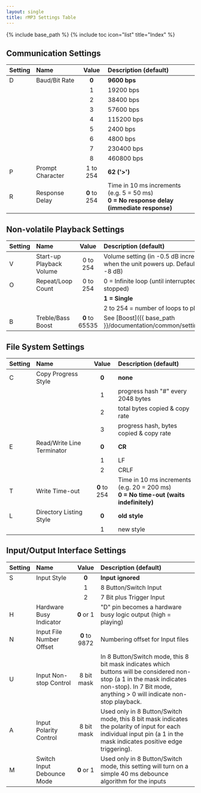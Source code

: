 ```yaml
---
layout: single
title: rMP3 Settings Table
---
```

{% include base_path %}
{% include toc icon="list" title="Index" %}

## Communication Settings

|  Setting  |  Name                   |  Value        |  Description (**default**)  |
|:----------|:------------------------|:------------:|:----------------------------|
|D  | Baud/Bit Rate                   | **0**         | **9600 bps** |
|                                    || 1             | 19200 bps |
|                                    || 2             | 38400 bps |
|                                    || 3             | 57600 bps |
|                                    || 4             | 115200 bps |
|                                    || 5             | 2400 bps |
|                                    || 6             | 4800 bps |
|                                    || 7             | 230400 bps |
|                                    || 8             | 460800 bps |
|P  | Prompt Character                | 1 to 254      | **62 ('>')** |
|R  | Response Delay                  | **0** to 254  | Time in 10 ms increments (e.g. 5 = 50 ms) <br />**0 = No response delay (immediate response)** |

## Non-volatile Playback Settings

|  Setting  |  Name                   |  Value        |  Description (**default**)  |
|:----------|:------------------------|:------------:|:----------------------------|
|V  | Start-up Playback Volume        | 0 to 254      | Volume setting (in -0.5 dB increments) for when the unit powers up.  Default is **16** (i.e. -8 dB)   |
|O  | Repeat/Loop Count               | 0 to 254      | 0 = Infinite loop (until interrupted or stopped) |
|                                                   ||| **1 = Single** |
|                                                   ||| 2 to 254 = number of loops to play |
|B  | Treble/Bass Boost               | **0** to 65535  | See [Boost]({{ base_path }}/documentation/common/settings#boost) |

## File System Settings

|  Setting  |  Name                   |  Value        |  Description (**default**)  |
|:----------|:------------------------|:-------------:|:----------------------------|
|C  | Copy Progress Style             | **0**         | **none** |
|                                    || 1             | progress hash "#" every 2048 bytes |
|                                    || 2             | total bytes copied & copy rate |
|                                    || 3             | progress hash, bytes copied & copy rate |
|E  | Read/Write Line Terminator      | **0**         | **CR** |
|                                    || 1             | LF |
|                                    || 2             | CRLF |
|T  | Write Time-out                  | **0** to 254  | Time in 10 ms increments (e.g. 20 = 200 ms) <br />**0 = No time-out (waits indefinitely)** |
|L  | Directory Listing Style         | **0**         | **old style** |
|                                    || 1             | new style |

## Input/Output Interface Settings

|  Setting  |  Name                   |  Value        |  Description (**default**)  |
|:----------|:------------------------|:-------------:|:----------------------------|
|S  | Input Style                     | **0**         | **Input ignored** |
|                                    || 1             | 8 Button/Switch Input |
|                                    || 2             | 7 Bit plus Trigger Input |
|H  | Hardware Busy Indicator         | **0** or 1    | "D" pin becomes a hardware busy logic output (high = playing)  |
|N  | Input File Number Offset        | **0** to 9872  | Numbering offset for Input files |
|U  | Input Non-stop Control          | 8 bit mask    | In 8 Button/Switch mode, this 8 bit mask indicates which buttons will be considered non-stop (a 1 in the mask indicates non-stop).  In 7 Bit mode, anything > 0 will indicate non-stop playback.   |
|A  | Input Polarity Control          | 8 bit mask    | Used only in 8 Button/Switch mode, this 8 bit mask indicates the polarity of input for each individual input pin (a 1 in the mask indicates positive edge triggering).   |
|M  | Switch Input Debounce Mode      | **0** or 1    | Used only in 8 Button/Switch mode, this setting will turn on a simple 40 ms debounce algorithm for the inputs   |
